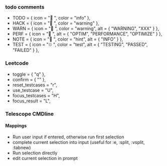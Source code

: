### todo comments

- TODO = { icon = " ", color = "info" },
- HACK = { icon = " ", color = "warning" },
- WARN = { icon = " ", color = "warning", alt = { "WARNING", "XXX" } },
- PERF = { icon = " ", alt = { "OPTIM", "PERFORMANCE", "OPTIMIZE" } },
- NOTE = { icon = " ", color = "hint", alt = { "INFO" } },
- TEST = { icon = "⏲ ", color = "test", alt = { "TESTING", "PASSED", "FAILED" } },

### Leetcode

- toggle = { "q" },
- confirm = { "<CR>" },
- reset_testcases = "r",
- use_testcase = "U",
- focus_testcases = "H",
- focus_result = "L",

### Telescope CMDline

#### Mappings

- <CR> Run user input if entered, otherwise run first selection
- <TAB> complete current selection into input (useful for :e, :split, :vsplit, :tabnew)
- <C-CR>Run selection directly
- <C-e> edit current selection in prompt
